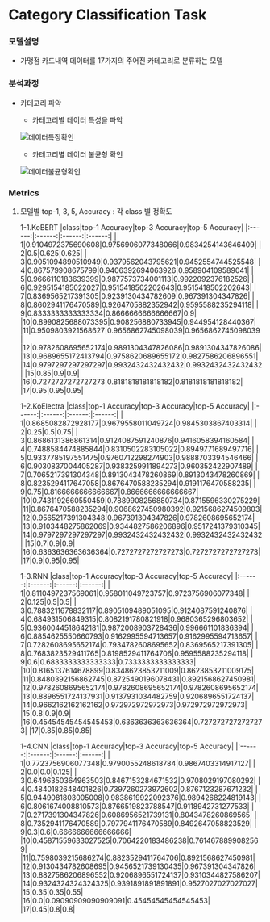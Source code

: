 # Category Classification Task

### 모델설명
- 가맹점 카드내역 데이터를 17가지의 주어진 카테고리로 분류하는 모델

### 분석과정
- 카테고리 파악
	- 카테고리별 데이터 특성을 파악
	
	![데이터특징확인](./데이터특징확인.png)
	
	- 카테고리별 데이터 불균형 확인
	
	![데이터불균형확인](./데이터불균형확인.png)

### Metrics
1. 모델별 top-1, 3, 5, Accuracy : 각 class 별 정확도

	1-1.KoBERT
	|class|top-1 Accuracy|top-3 Accuracy|top-5 Accuracy|
	|:------:|:------:|:------:|:------:|
	| 1|0.9104972375690608|0.9756906077348066|0.9834254143646409|
	| 2|0.5|0.625|0.625|
	| 3|0.9051094890510949|0.9379562043795621|0.9452554744525548|
	| 4|0.867579908675799|0.9406392694063926|0.958904109589041|
	| 5|0.9666110183639399|0.9877573734001113|0.9922092376182526|
	| 6|0.9295154185022027|0.9515418502202643|0.9515418502202643|
	| 7|0.8369565217391305|0.9239130434782609|0.967391304347826|
	| 8|0.8602941176470589|0.9264705882352942|0.9595588235294118|
	| 9|0.8333333333333334|0.8666666666666667|0.9|
	|10|0.8990825688073395|0.908256880733945|0.944954128440367|
	|11|0.9509803921568627|0.9656862745098039|0.9656862745098039|
	|12|0.9782608695652174|0.9891304347826086|0.9891304347826086|
	|13|0.9689655172413794|0.9758620689655172|0.9827586206896551|
	|14|0.9797297297297297|0.9932432432432432|0.9932432432432432|
	|15|0.85|0.9|0.9|
	|16|0.7272727272727273|0.8181818181818182|0.8181818181818182|
	|17|0.95|0.95|0.95|	


	1-2.KoElectra
	|class|top-1 Accuracy|top-3 Accuracy|top-5 Accuracy|
	|:------:|:------:|:------:|:------:|
	| 1|0.8685082872928177|0.9679558011049724|0.9845303867403314|
	| 2|0.25|0.5|0.75|
	| 3|0.8686131386861314|0.9124087591240876|0.9416058394160584|
	| 4|0.7488584474885844|0.8310502283105022|0.8949771689497716|
	| 5|0.9337785197551475|0.9760712298274903|0.9888703394546466|
	| 6|0.9030837004405287|0.9383259911894273|0.960352422907489|
	| 7|0.7065217391304348|0.8913043478260869|0.8913043478260869|
	| 8|0.8235294117647058|0.8676470588235294|0.9191176470588235|
	| 9|0.75|0.8166666666666667|0.8666666666666667|
	|10|0.7431192660550459|0.7889908256880734|0.8715596330275229|
	|11|0.8676470588235294|0.9068627450980392|0.9215686274509803|
	|12|0.9565217391304348|0.967391304347826|0.9782608695652174|
	|13|0.9103448275862069|0.9344827586206896|0.9517241379310345|
	|14|0.9797297297297297|0.9932432432432432|0.9932432432432432|
	|15|0.7|0.9|0.9|
	|16|0.6363636363636364|0.7272727272727273|0.7272727272727273|
	|17|0.9|0.95|0.95|


	1-3.RNN
	|class|top-1 Accuracy|top-3 Accuracy|top-5 Accuracy|
	|:------:|:------:|:------:|:------:|
	| 1|0.8110497237569061|0.958011049723757|0.9723756906077348|
	| 2|0.125|0.5|0.5|
	| 3|0.7883211678832117|0.8905109489051095|0.9124087591240876|
	| 4|0.684931506849315|0.8082191780821918|0.9680365296803652|
	| 5|0.9360044518642181|0.9872008903728436|0.996661101836394|
	| 6|0.8854625550660793|0.9162995594713657|0.9162995594713657|
	| 7|0.7282608695652174|0.7934782608695652|0.8369565217391305|
	| 8|0.7683823529411765|0.8198529411764706|0.9595588235294118|
	| 9|0.6|0.6833333333333333|0.7333333333333333|
	|10|0.8165137614678899|0.8348623853211009|0.8623853211009175|
	|11|0.8480392156862745|0.8725490196078431|0.8921568627450981|
	|12|0.9782608695652174|0.9782608695652174|0.9782608695652174|
	|13|0.8896551724137931|0.9137931034482759|0.9206896551724137|
	|14|0.9662162162162162|0.972972972972973|0.972972972972973|
	|15|0.8|0.9|0.9|
	|16|0.45454545454545453|0.6363636363636364|0.7272727272727273|
	|17|0.85|0.85|0.85|


	1-4.CNN
	|class|top-1 Accuracy|top-3 Accuracy|top-5 Accuracy|
	|:------:|:------:|:------:|:------:|
	| 1|0.7723756906077348|0.9790055248618784|0.9867403314917127|
	| 2|0.0|0.0|0.125|
	| 3|0.6496350364963503|0.8467153284671532|0.9708029197080292|
	| 4|0.4840182648401826|0.7397260273972602|0.8767123287671232|
	| 5|0.9449081803005008|0.9838619922092376|0.9894268224819143|
	| 6|0.8061674008810573|0.8766519823788547|0.9118942731277533|
	| 7|0.2717391304347826|0.6086956521739131|0.8043478260869565|
	| 8|0.7352941176470589|0.7977941176470589|0.8492647058823529|
	| 9|0.3|0.6|0.6666666666666666|
	|10|0.45871559633027525|0.7064220183486238|0.7614678899082569|
	|11|0.7598039215686274|0.8823529411764706|0.8921568627450981|
	|12|0.9130434782608695|0.9456521739130435|0.967391304347826|
	|13|0.8827586206896552|0.9206896551724137|0.9310344827586207|
	|14|0.9324324324324325|0.9391891891891891|0.9527027027027027|
	|15|0.35|0.35|0.55|
	|16|0.0|0.09090909090909091|0.45454545454545453|
	|17|0.45|0.8|0.8|
